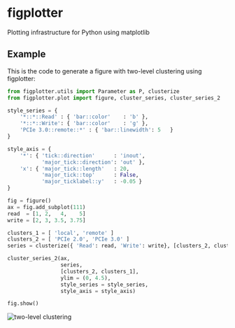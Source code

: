 figplotter
==========

Plotting infrastructure for Python using matplotlib

Example
-------

This is the code to generate a figure with two-level clustering using figplotter:
```python
from figplotter.utils import Parameter as P, clusterize
from figplotter.plot import figure, cluster_series, cluster_series_2

style_series = {
    '*::*::Read' : { 'bar::color'    : 'b' },
    '*::*::Write': { 'bar::color'    : 'g' },
    'PCIe 3.0::remote::*' : { 'bar::linewidth': 5   }
}

style_axis = {
    '*': { 'tick::direction'      : 'inout',
           'major_tick::direction': 'out' },
    'x': { 'major_tick::length'   : 20,
           'major_tick::top'      : False,
           'major_ticklabel::y'   : -0.05 }
}

fig = figure()
ax = fig.add_subplot(111)
read  = [1, 2,   4,    5]
write = [2, 3, 3.5, 3.75]

clusters_1 = [ 'local', 'remote' ]
clusters_2 = [ 'PCIe 2.0', 'PCIe 3.0' ]
series = clusterize({ 'Read': read, 'Write': write}, [clusters_2, clusters_1])

cluster_series_2(ax,
                 series,
                 [clusters_2, clusters_1],
                 ylim = (0, 4.5),
                 style_series = style_series,
                 style_axis = style_axis)

fig.show()
```
![two-level clustering](https://raw.githubusercontent.com/wiki/javier-cabezas/figplotter/images/cluster.png)
